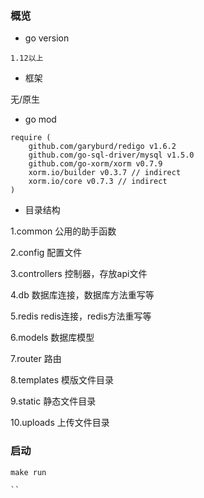 ### 概览

- go version 

```1.12以上```

- 框架

无/原生

- go mod 

```
require (
	github.com/garyburd/redigo v1.6.2
	github.com/go-sql-driver/mysql v1.5.0
	github.com/go-xorm/xorm v0.7.9
	xorm.io/builder v0.3.7 // indirect
	xorm.io/core v0.7.3 // indirect
)
```
- 目录结构

1.common 公用的助手函数

2.config 配置文件

3.controllers 控制器，存放api文件

4.db 数据库连接，数据库方法重写等

5.redis redis连接，redis方法重写等

6.models 数据库模型

7.router 路由

8.templates 模版文件目录

9.static 静态文件目录

10.uploads 上传文件目录



### 启动

```
make run

``





